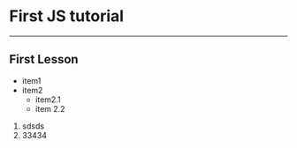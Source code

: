 # First JS tutorial

---

## First Lesson

- item1
- item2
    - item2.1
    - item 2.2

1. sdsds
2. 33434